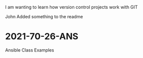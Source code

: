 I am wanting to learn how version control projects work with GIT

John Added something to the readme

# 2021-70-26-ANS
Ansible Class Examples

